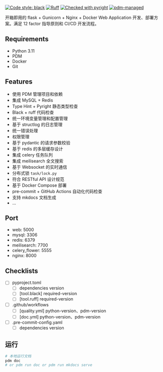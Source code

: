 [![Code style: black](https://img.shields.io/badge/code%20style-black-000000.svg)](https://github.com/psf/black)
[![Ruff](https://img.shields.io/endpoint?url=https://raw.githubusercontent.com/charliermarsh/ruff/main/assets/badge/v2.json)](https://github.com/charliermarsh/ruff)
[![Checked with pyright](https://microsoft.github.io/pyright/img/pyright_badge.svg)](https://microsoft.github.io/pyright/)
[![pdm-managed](https://img.shields.io/badge/pdm-managed-blueviolet)](https://pdm.fming.dev)

开箱即用的 flask + Gunicorn + Nginx + Docker Web Application 开发、部署方案。满足 12 factor 指导原则和 CI/CD 开发流程。

## Requirements

- Python 3.11
- PDM
- Docker
- Git

## Features

- 使用 PDM 管理项目和依赖
- 集成 MySQL + Redis
- Type Hint + Pyright 静态类型检查
- Black + ruff 代码检查
- 统一环境变量管理和配置管理
- 基于 structlog 的日志管理
- 统一错误处理
- 权限管理
- 基于 pydantic 的请求参数校验
- 基于 redis 的多层缓存设计
- 集成 celery 任务队列
- 集成 meilisearch 全文搜索
- 基于 Websocket 的实时通信
- 分布式锁 `task/lock.py`
- 符合 RESTful API 设计规范
- 基于 Docker Compose 部署
- pre-commit + GitHub Actions 自动化代码检查
- 支持 mkdocs 文档生成
- ...

## Port

- web: 5000
- mysql: 3306
- redis: 6379
- meilisearch: 7700
- celery_flower: 5555
- nginx: 8000

## Checklists

- [ ] pyproject.toml
  - [ ] dependencies version
  - [ ] [tool.black] required-version
  - [ ] [tool.ruff] required-version
- [ ] .github/workflows
  - [ ] [quality.yml] python-version、pdm-version
  - [ ] [doc.yml] python-version、pdm-version
- [ ] .pre-commit-config.yaml
  - [ ] dependencies version

## 运行

```sh
# 本地运行文档
pdm doc
# or pdm run doc or pdm run mkdocs serve
```

